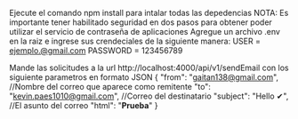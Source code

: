 Ejecute el comando npm install para intalar todas las depedencias
NOTA: Es importante tener habilitado seguridad en dos pasos para obtener poder utilizar el servicio de contraseña de aplicaciones
Agregue un archivo .env en la raiz e ingrese sus crendeciales de la siguiente manera:
    USER = ejemplo.@gmail.com
    PASSWORD = 123456789


Mande las solicitudes a la url
    http://localhost:4000/api/v1/sendEmail
con los siguiente parametros en formato JSON
{
    "from": "gaitan138@gmail.com", //Nombre del correo que aparece como remitente
    "to": "kevin.paes1010@gmail.com", //Correo del destinatario
    "subject": "Hello ✔", //El asunto del correo
    "html": "<b>Prueba</b>"
}